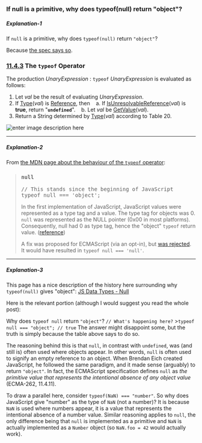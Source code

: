 ### If null is a primitive, why does typeof(null) return "object"?

##### Explanation-1

If `null` is a primitive, why does `typeof(null)` return `"object"`?

Because [the spec says so](http://www.ecma-international.org/ecma-262/5.1/#sec-11.4.3).

### [11.4.3][1] The `typeof` Operator

The production _UnaryExpression_ : `typeof` _UnaryExpression_ is evaluated as follows:

1.  Let _val_ be the result of evaluating _UnaryExpression_.
2.  If [Type][2](_val_) is [Reference][3], then
    &nbsp;&nbsp;&nbsp;a. If [IsUnresolvableReference][4](_val_) is **true**, return "**`undefined`**".
    &nbsp;&nbsp;&nbsp;b. Let _val_ be [GetValue][5](_val_).
3.  Return a String determined by [Type][6](_val_) according to Table 20.

![enter image description here][7]

[1]: http://www.ecma-international.org/ecma-262/5.1/#sec-11.4.3
[2]: http://www.ecma-international.org/ecma-262/5.1/#sec-8
[3]: http://www.ecma-international.org/ecma-262/5.1/#sec-8.7
[4]: http://www.ecma-international.org/ecma-262/5.1/#sec-8.7
[5]: http://www.ecma-international.org/ecma-262/5.1/#sec-8.7.1
[6]: http://www.ecma-international.org/ecma-262/5.1/#sec-8
[7]: http://i.stack.imgur.com/FzI1R.png

---

##### Explanation-2

From [the MDN page about the behaviour of the `typeof` operator](https://developer.mozilla.org/en-US/docs/Web/JavaScript/Reference/Operators/typeof):

<blockquote>
<h3><code>null</code></h3>

<pre>// This stands since the beginning of JavaScript
typeof null === 'object';
</pre>

<p>In the first implementation of JavaScript, JavaScript values were represented as a type tag and a value. The type tag for objects was 0. <code>null</code> was represented as the NULL pointer (0x00 in most platforms). Consequently, null had 0 as type tag, hence the "object" <code>typeof</code> return value. (<a href="http://www.2ality.com/2013/10/typeof-null.html">reference</a>)</p>

<p>A fix was proposed for ECMAScript (via an opt-in), but <a href="https://web.archive.org/web/20160331031419/http://wiki.ecmascript.org:80/doku.php?id=harmony:typeof_null">was rejected</a>. It would have resulted in <code>typeof null === 'null'</code>.</p>
</blockquote>

[1]: http://wiki.ecmascript.org/doku.php?id=harmony:typeof_null

---

##### Explanation-3

This page has a nice description of the history here surrounding why `typeof(null)` gives "object":
[JS Data Types - Null][1]

Here is the relevant portion (although I would suggest you read the whole post):

Why does `typeof null` return `"object"`?
`// What's happening here?` >`typeof null === "object"; // true`
The answer might disappoint some, but the truth is simply because the table above says to do so.

The reasoning behind this is that `null`, in contrast with `undefined`, was (and still is) often used where objects appear. In other words, `null` is often used to signify an empty reference to an object. When Brendan Eich created JavaScript, he followed the same paradigm, and it made sense (arguably) to return `"object"`. In fact, the ECMAScript specification defines `null` as _the primitive value that represents the intentional absence of any object value_ (ECMA-262, 11.4.11).

To draw a parallel here, consider `typeof(NaN) === "number"`. So why does JavaScript give "number" as the type of `NaN` (not a number)? It is because `NaN` is used where numbers appear, it is a value that represents the intentional absence of a number value. Similar reasoning applies to `null`, the only difference being that `null` is implemented as a primitive and `NaN` is actually implemented as a `Number` object (so `NaN.foo = 42` would actually work).

[1]: https://developer.mozilla.org/en-US/docs/Glossary/Null
